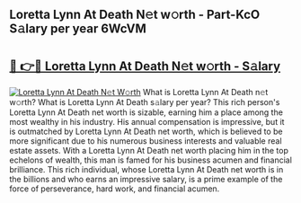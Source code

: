 ## Loretta Lynn At Death N𝚎t w𝚘rth - Part-KcO S𝚊lary per year 6WcVM

# <h2><a href="http://gc0fwuk.nevu.top/?p=Loretta+Lynn+At+Death">🔗 👉🔴 Loretta Lynn At Death N𝚎t w𝚘rth - S𝚊lary</a></h2>

[![Loretta Lynn At Death N𝚎t W𝚘rth](https://i.imgur.com/Oavwk0R.jpeg)](http://gc0fwuk.nevu.top/?p=Loretta+Lynn+At+Death)
What is Loretta Lynn At Death n𝚎t w𝚘rth? What is Loretta Lynn At Death s𝚊lary per year?
This rich person's Loretta Lynn At Death net worth is sizable, earning him a place among the most wealthy in his industry. His annual compensation is impressive, but it is outmatched by Loretta Lynn At Death net worth, which is believed to be more significant due to his numerous business interests and valuable real estate assets. With a Loretta Lynn At Death net worth placing him in the top echelons of wealth, this man is famed for his business acumen and financial brilliance. This rich individual, whose Loretta Lynn At Death net worth is in the billions and who earns an impressive salary, is a prime example of the force of perseverance, hard work, and financial acumen.

